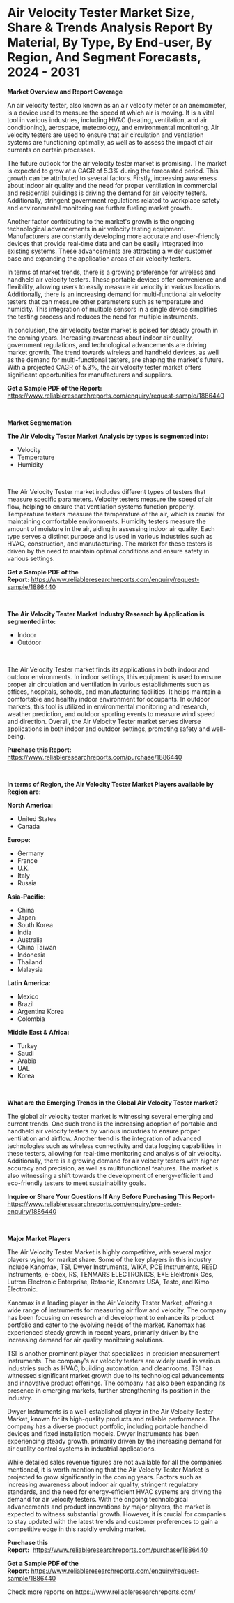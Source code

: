 <p><h1>Air Velocity Tester Market Size, Share & Trends Analysis Report By Material, By Type, By End-user, By Region, And Segment Forecasts, 2024 - 2031</h1></p><p><strong>Market Overview and Report Coverage</strong></p>
<p><p>An air velocity tester, also known as an air velocity meter or an anemometer, is a device used to measure the speed at which air is moving. It is a vital tool in various industries, including HVAC (heating, ventilation, and air conditioning), aerospace, meteorology, and environmental monitoring. Air velocity testers are used to ensure that air circulation and ventilation systems are functioning optimally, as well as to assess the impact of air currents on certain processes.</p><p>The future outlook for the air velocity tester market is promising. The market is expected to grow at a CAGR of 5.3% during the forecasted period. This growth can be attributed to several factors. Firstly, increasing awareness about indoor air quality and the need for proper ventilation in commercial and residential buildings is driving the demand for air velocity testers. Additionally, stringent government regulations related to workplace safety and environmental monitoring are further fueling market growth.</p><p>Another factor contributing to the market's growth is the ongoing technological advancements in air velocity testing equipment. Manufacturers are constantly developing more accurate and user-friendly devices that provide real-time data and can be easily integrated into existing systems. These advancements are attracting a wider customer base and expanding the application areas of air velocity testers.</p><p>In terms of market trends, there is a growing preference for wireless and handheld air velocity testers. These portable devices offer convenience and flexibility, allowing users to easily measure air velocity in various locations. Additionally, there is an increasing demand for multi-functional air velocity testers that can measure other parameters such as temperature and humidity. This integration of multiple sensors in a single device simplifies the testing process and reduces the need for multiple instruments.</p><p>In conclusion, the air velocity tester market is poised for steady growth in the coming years. Increasing awareness about indoor air quality, government regulations, and technological advancements are driving market growth. The trend towards wireless and handheld devices, as well as the demand for multi-functional testers, are shaping the market's future. With a projected CAGR of 5.3%, the air velocity tester market offers significant opportunities for manufacturers and suppliers.</p></p>
<p><strong>Get a Sample PDF of the Report:</strong> <a href="https://www.reliableresearchreports.com/enquiry/request-sample/1886440">https://www.reliableresearchreports.com/enquiry/request-sample/1886440</a></p>
<p>&nbsp;</p>
<p><strong>Market Segmentation</strong></p>
<p><strong>The Air Velocity Tester Market Analysis by types is segmented into:</strong></p>
<p><ul><li>Velocity</li><li>Temperature</li><li>Humidity</li></ul></p>
<p>&nbsp;</p>
<p><p>The Air Velocity Tester market includes different types of testers that measure specific parameters. Velocity testers measure the speed of air flow, helping to ensure that ventilation systems function properly. Temperature testers measure the temperature of the air, which is crucial for maintaining comfortable environments. Humidity testers measure the amount of moisture in the air, aiding in assessing indoor air quality. Each type serves a distinct purpose and is used in various industries such as HVAC, construction, and manufacturing. The market for these testers is driven by the need to maintain optimal conditions and ensure safety in various settings.</p></p>
<p><strong>Get a Sample PDF of the Report:</strong>&nbsp;<a href="https://www.reliableresearchreports.com/enquiry/request-sample/1886440">https://www.reliableresearchreports.com/enquiry/request-sample/1886440</a></p>
<p>&nbsp;</p>
<p><strong>The Air Velocity Tester Market Industry Research by Application is segmented into:</strong></p>
<p><ul><li>Indoor</li><li>Outdoor</li></ul></p>
<p>&nbsp;</p>
<p><p>The Air Velocity Tester market finds its applications in both indoor and outdoor environments. In indoor settings, this equipment is used to ensure proper air circulation and ventilation in various establishments such as offices, hospitals, schools, and manufacturing facilities. It helps maintain a comfortable and healthy indoor environment for occupants. In outdoor markets, this tool is utilized in environmental monitoring and research, weather prediction, and outdoor sporting events to measure wind speed and direction. Overall, the Air Velocity Tester market serves diverse applications in both indoor and outdoor settings, promoting safety and well-being.</p></p>
<p><strong>Purchase this Report:</strong>&nbsp; <a href="https://www.reliableresearchreports.com/purchase/1886440">https://www.reliableresearchreports.com/purchase/1886440</a></p>
<p>&nbsp;</p>
<p><strong>In terms of Region, the Air Velocity Tester Market Players available by Region are:</strong></p>
<p>
    <p> <strong> North America: </strong>
        <ul>
            <li>United States</li>
            <li>Canada</li>
        </ul>
        </p> 
    <p> <strong> Europe: </strong>
        <ul>
            <li>Germany</li>
            <li>France</li>
            <li>U.K.</li>
            <li>Italy</li>
            <li>Russia</li>
        </ul>
        </p> 
    <p> <strong> Asia-Pacific: </strong>
        <ul>
            <li>China</li>
            <li>Japan</li>
            <li>South Korea</li>
            <li>India</li>
            <li>Australia</li>
            <li>China Taiwan</li>
            <li>Indonesia</li>
            <li>Thailand</li>
            <li>Malaysia</li>
        </ul>
        </p> 
    <p> <strong> Latin America: </strong>
        <ul>
            <li>Mexico</li>
            <li>Brazil</li>
            <li>Argentina Korea</li>
            <li>Colombia</li>
        </ul>
        </p> 
    <p> <strong> Middle East & Africa: </strong>
        <ul>
            <li>Turkey</li>
            <li>Saudi</li>
            <li>Arabia</li>
            <li>UAE</li>
            <li>Korea</li>
        </ul>
    </p>
    </p>
<p>&nbsp;</p>
<p><strong>What are the Emerging Trends in the Global Air Velocity Tester market?</strong></p>
<p><p>The global air velocity tester market is witnessing several emerging and current trends. One such trend is the increasing adoption of portable and handheld air velocity testers by various industries to ensure proper ventilation and airflow. Another trend is the integration of advanced technologies such as wireless connectivity and data logging capabilities in these testers, allowing for real-time monitoring and analysis of air velocity. Additionally, there is a growing demand for air velocity testers with higher accuracy and precision, as well as multifunctional features. The market is also witnessing a shift towards the development of energy-efficient and eco-friendly testers to meet sustainability goals.</p></p>
<p><strong>Inquire or Share Your Questions If Any Before Purchasing This Report</strong>- <a href="https://www.reliableresearchreports.com/enquiry/pre-order-enquiry/1886440">https://www.reliableresearchreports.com/enquiry/pre-order-enquiry/1886440</a></p>
<p>&nbsp;</p>
<p><strong>Major Market Players</strong></p>
<p><p>The Air Velocity Tester Market is highly competitive, with several major players vying for market share. Some of the key players in this industry include Kanomax, TSI, Dwyer Instruments, WIKA, PCE Instruments, REED Instruments, e-bbex, RS, TENMARS ELECTRONICS, E+E Elektronik Ges, Lutron Electronic Enterprise, Rotronic, Kanomax USA, Testo, and Kimo Electronic. </p><p>Kanomax is a leading player in the Air Velocity Tester Market, offering a wide range of instruments for measuring air flow and velocity. The company has been focusing on research and development to enhance its product portfolio and cater to the evolving needs of the market. Kanomax has experienced steady growth in recent years, primarily driven by the increasing demand for air quality monitoring solutions. </p><p>TSI is another prominent player that specializes in precision measurement instruments. The company's air velocity testers are widely used in various industries such as HVAC, building automation, and cleanrooms. TSI has witnessed significant market growth due to its technological advancements and innovative product offerings. The company has also been expanding its presence in emerging markets, further strengthening its position in the industry. </p><p>Dwyer Instruments is a well-established player in the Air Velocity Tester Market, known for its high-quality products and reliable performance. The company has a diverse product portfolio, including portable handheld devices and fixed installation models. Dwyer Instruments has been experiencing steady growth, primarily driven by the increasing demand for air quality control systems in industrial applications.</p><p>While detailed sales revenue figures are not available for all the companies mentioned, it is worth mentioning that the Air Velocity Tester Market is projected to grow significantly in the coming years. Factors such as increasing awareness about indoor air quality, stringent regulatory standards, and the need for energy-efficient HVAC systems are driving the demand for air velocity testers. With the ongoing technological advancements and product innovations by major players, the market is expected to witness substantial growth. However, it is crucial for companies to stay updated with the latest trends and customer preferences to gain a competitive edge in this rapidly evolving market.</p></p>
<p><strong>Purchase this Report:</strong>&nbsp;&nbsp;<a href="https://www.reliableresearchreports.com/purchase/1886440">https://www.reliableresearchreports.com/purchase/1886440</a></p>
<p></p>
<p><strong>Get a Sample PDF of the Report:</strong>&nbsp;<a href="https://www.reliableresearchreports.com/enquiry/request-sample/1886440">https://www.reliableresearchreports.com/enquiry/request-sample/1886440</a></p>
<p>Check more reports on https://www.reliableresearchreports.com/</p>
